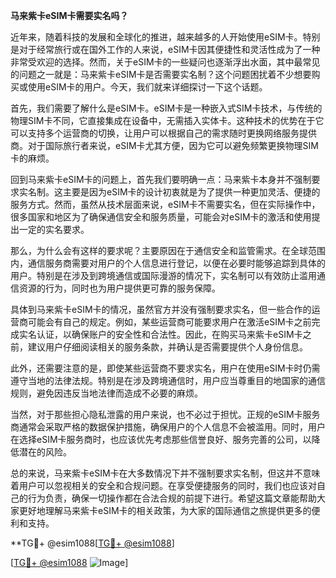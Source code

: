 **马来紫卡eSIM卡需要实名吗？**

近年来，随着科技的发展和全球化的推进，越来越多的人开始使用eSIM卡。特别是对于经常旅行或在国外工作的人来说，eSIM卡因其便捷性和灵活性成为了一种非常受欢迎的选择。然而，关于eSIM卡的一些疑问也逐渐浮出水面，其中最常见的问题之一就是：马来紫卡eSIM卡是否需要实名制？这个问题困扰着不少想要购买或使用eSIM卡的用户。今天，我们就来详细探讨一下这个话题。

首先，我们需要了解什么是eSIM卡。eSIM卡是一种嵌入式SIM卡技术，与传统的物理SIM卡不同，它直接集成在设备中，无需插入实体卡。这种技术的优势在于它可以支持多个运营商的切换，让用户可以根据自己的需求随时更换网络服务提供商。对于国际旅行者来说，eSIM卡尤其方便，因为它可以避免频繁更换物理SIM卡的麻烦。

回到马来紫卡eSIM卡的问题上，首先我们要明确一点：马来紫卡本身并不强制要求实名制。这主要是因为eSIM卡的设计初衷就是为了提供一种更加灵活、便捷的服务方式。然而，虽然从技术层面来说，eSIM卡不需要实名，但在实际操作中，很多国家和地区为了确保通信安全和服务质量，可能会对eSIM卡的激活和使用提出一定的实名要求。

那么，为什么会有这样的要求呢？主要原因在于通信安全和监管需求。在全球范围内，通信服务商需要对用户的个人信息进行登记，以便在必要时能够追踪到具体的用户。特别是在涉及到跨境通信或国际漫游的情况下，实名制可以有效防止滥用通信资源的行为，同时也为用户提供更可靠的服务保障。

具体到马来紫卡eSIM卡的情况，虽然官方并没有强制要求实名，但一些合作的运营商可能会有自己的规定。例如，某些运营商可能要求用户在激活eSIM卡之前完成实名认证，以确保账户的安全性和合法性。因此，在购买马来紫卡eSIM卡之前，建议用户仔细阅读相关的服务条款，并确认是否需要提供个人身份信息。

此外，还需要注意的是，即使某些运营商不要求实名，用户在使用eSIM卡时仍需遵守当地的法律法规。特别是在涉及跨境通信时，用户应当尊重目的地国家的通信规则，避免因违反当地法律而造成不必要的麻烦。

当然，对于那些担心隐私泄露的用户来说，也不必过于担忧。正规的eSIM卡服务商通常会采取严格的数据保护措施，确保用户的个人信息不会被滥用。同时，用户在选择eSIM卡服务商时，也应该优先考虑那些信誉良好、服务完善的公司，以降低潜在的风险。

总的来说，马来紫卡eSIM卡在大多数情况下并不强制要求实名制，但这并不意味着用户可以忽视相关的安全和合规问题。在享受便捷服务的同时，我们也应该对自己的行为负责，确保一切操作都在合法合规的前提下进行。希望这篇文章能帮助大家更好地理解马来紫卡eSIM卡的相关政策，为大家的国际通信之旅提供更多的便利和支持。

**TG💪+ @esim1088[[TG💪+ @esim1088](https://t.me/s/esim1088)]

[[TG💪+ @esim1088](https://t.me/s/esim1088) ![Image](https://i.postimg.cc/4NQfJmqS/Snipaste-2025-05-13-00-14-12.png)]